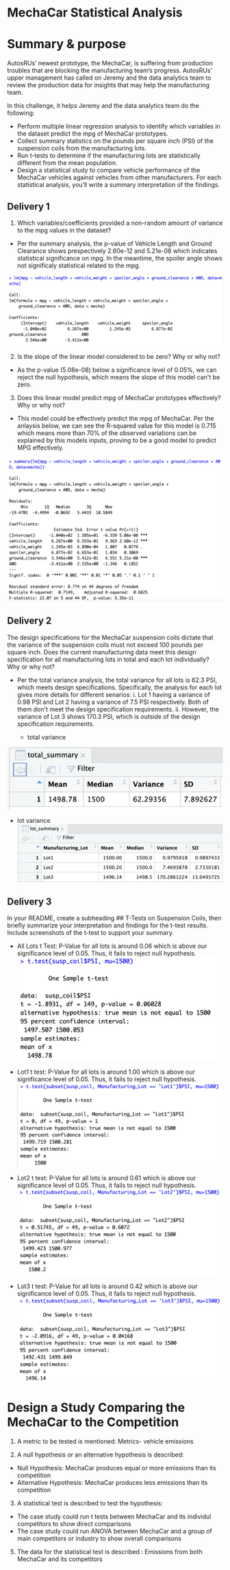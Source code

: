 # MechaCar Statistical Analysis

# Summary & purpose
AutosRUs’ newest prototype, the MechaCar, is suffering from production troubles that are blocking the manufacturing team’s progress. AutosRUs’ upper management has called on Jeremy and the data analytics team to review the production data for insights that may help the manufacturing team.

In this challenge, it helps Jeremy and the data analytics team do the following:

- Perform multiple linear regression analysis to identify which variables in the dataset predict the mpg of MechaCar prototypes.
- Collect summary statistics on the pounds per square inch (PSI) of the suspension coils from the manufacturing lots.
- Run t-tests to determine if the manufacturing lots are statistically different from the mean population.
- Design a statistical study to compare vehicle performance of the MechaCar vehicles against vehicles from other manufacturers. For each statistical analysis, you’ll write a summary interpretation of the findings.

## Delivery 1
1. Which variables/coefficients provided a non-random amount of variance to the mpg values in the dataset?

  - Per the summary analysis, the p-value of Vehicle Length and Ground Clearance shows prespectively 2.60e-12 and 5.21e-08 which indicates statistical significance on mpg. In the meantime, the spoiler angle shows not significaly statistical related to the mpg. 

  ![linear_reg](analysis/linear_reg.png)

2. Is the slope of the linear model considered to be zero? Why or why not?

  - As the p-value (5.08e-08) below a significance level of 0.05%, we can reject the null hypothesis, which means the slope of this model can't be zero.

3. Does this linear model predict mpg of MechaCar prototypes effectively? Why or why not?

  - This model could be effectively predict the mpg of MechaCar. Per the anlaysis below, we can see the R-squared value for this model is 0.715 which means more than 70% of the observed variations can be explained by this models inputs, proving to be a good model to predict MPG effectively.

  ![summary](analysis/summary.png)


## Delivery 2
The design specifications for the MechaCar suspension coils dictate that the variance of the suspension coils must not exceed 100 pounds per square inch. Does the current manufacturing data meet this design specification for all manufacturing lots in total and each lot individually? Why or why not?

- Per the total variance analysis, the total variance for all lots is 62.3 PSI, which meets design specifications. Specifically, the analysis for each lot gives more details for different senarios:
  i. Lot 1 having a variance of 0.98 PSI and Lot 2 having a variance of 7.5 PSI respectively. Both of them don't meet the design specification requirements. 
  ii. However, the variance of Lot 3 shows 170.3 PSI, which is outside of the design specification requirements.

  - total variance

![total_summary](analysis/total_summary.png)


  - lot variance
  ![lot_summary](analysis/lot_summary.png)



## Delivery 3
In your README, create a subheading ## T-Tests on Suspension Coils, then briefly summarize your interpretation and findings for the t-test results. Include screenshots of the t-test to support your summary.

- All Lots t Test: P-Value for all lots is around 0.06 which is above our significance level of 0.05. Thus, it fails to reject null hypothesis.
  ![t_test](analysis/t_test.png)

- Lot1 t test: P-Value for all lots is around 1.00 which is above our significance level of 0.05. Thus, it fails to reject null hypothesis.
  ![t_test_lot1](analysis/t_test_lot1.png)

- Lot2 t test: P-Value for all lots is around 0.61 which is above our significance level of 0.05. Thus, it fails to reject null hypothesis.
  ![t_test_lot2](analysis/t_test_lot2.png)
   
- Lot3 t test: P-Value for all lots is around 0.42 which is above our significance level of 0.05. Thus, it fails to reject null hypothesis.
  ![t_test_lot3](analysis/t_test_lot3.png)
  
  
# Design a Study Comparing the MechaCar to the Competition
  
1. A metric to be tested is mentioned: Metrics- vehicle emissions

2. A null hypothesis or an alternative hypothesis is described:
- Null Hypothesis: MechaCar produces equal or more emissions than its competition
- Alternative Hypothesis: MechaCar produces less emissions than its competition

3. A statistical test is described to test the hypothesis: 
- The case study could run t tests between MechaCar and its individul competitors to show direct comparisons 
- The case study could run ANOVA between MechaCar and a group of main competitors or industry to show overall comparisons

5. The data for the statistical test is described : Emissions from both MechaCar and its competitors
 
